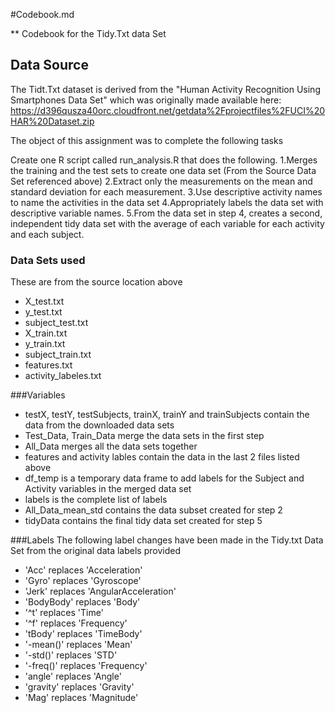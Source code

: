 #Codebook.md

** Codebook for the Tidy.Txt data Set

## Data Source

The Tidt.Txt dataset is derived from the "Human Activity Recognition Using Smartphones Data Set" which was originally made available here: https://d396qusza40orc.cloudfront.net/getdata%2Fprojectfiles%2FUCI%20HAR%20Dataset.zip 

The object of this assignment was to complete the following tasks

Create one R script called run_analysis.R that does the following. 
1.Merges the training and the test sets to create one data set (From the Source Data Set referenced above)
2.Extract only the measurements on the mean and standard deviation for each measurement. 
3.Use descriptive activity names to name the activities in the data set
4.Appropriately labels the data set with descriptive variable names. 
5.From the data set in step 4, creates a second, independent tidy data set with the average of each variable for each activity and each subject.

### Data Sets used
These are from the source location above
* X_test.txt
* y_test.txt
* subject_test.txt
* X_train.txt
* y_train.txt
* subject_train.txt
* features.txt
* activity_labeles.txt

###Variables
* testX, testY, testSubjects, trainX, trainY and trainSubjects contain the data from the downloaded data sets
* Test_Data, Train_Data merge the data sets in the first step
* All_Data merges all the data sets together
* features and activity lables contain the data in the last 2 files listed above
* df_temp is a temporary data frame to add labels for the Subject and Activity variables in the merged data set
* labels is the complete list of labels
* All_Data_mean_std contains the data subset created for step 2
* tidyData contains the final tidy data set created for step 5

###Labels
The following label changes have been made in the Tidy.txt Data Set from the original data labels provided
* 'Acc' replaces 'Acceleration'
* 'Gyro' replaces 'Gyroscope'
* 'Jerk' replaces 'AngularAcceleration'
* 'BodyBody' replaces 'Body'
* '^t' replaces 'Time'
* '^f' replaces 'Frequency'
* 'tBody' replaces 'TimeBody'
* '-mean()' replaces 'Mean'
* '-std()' replaces 'STD'
* '-freq()' replaces 'Frequency'
* 'angle' replaces 'Angle'
* 'gravity' replaces 'Gravity'
* 'Mag' replaces 'Magnitude'